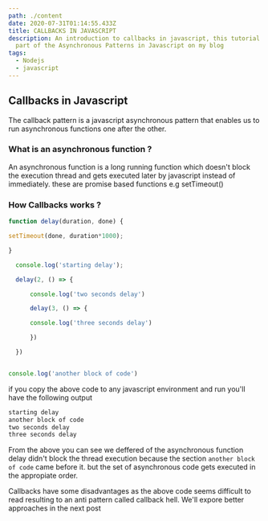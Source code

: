 ```yaml
---
path: ./content
date: 2020-07-31T01:14:55.433Z
title: CALLBACKS IN JAVASCRIPT
description: An introduction to callbacks in javascript, this tutorial is the
  part of the Asynchronous Patterns in Javascript on my blog
tags:
  - Nodejs
  - javascript
---
```

## Callbacks in Javascript

The callback pattern is a javascript asynchronous pattern that enables us to run asynchronous functions one after the other.

### What is an asynchronous function ?
An asynchronous function is a long running function which doesn't block the  execution thread and gets executed later by javascript instead of immediately.
these are promise based functions e.g setTimeout()

### How  Callbacks works ?
```javascript
function delay(duration, done) {

setTimeout(done, duration*1000);

}

  console.log('starting delay');

  delay(2, () => {

      console.log('two seconds delay')

      delay(3, () => {

      console.log('three seconds delay')

      })

  })


console.log('another block of code')


```

if you copy the above code to any javascript environment and run you'll have the following output

```bash
starting delay
another block of code
two seconds delay
three seconds delay
```

From the above you can see we deffered  of the asynchronous function delay didn't block the thread execution because the section `another block of code` came before it. but the set of asynchronous code gets executed in the appropiate order.

Callbacks have some disadvantages as the above code seems difficult to read resulting to an anti pattern called callback hell. We'll expore better approaches in the next post